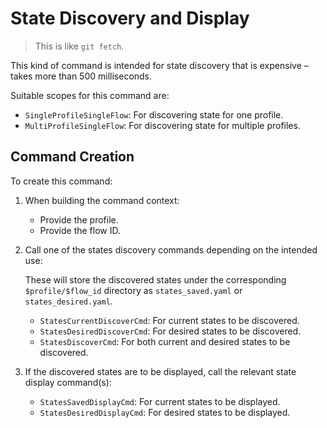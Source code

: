 # State Discovery and Display

> This is like `git fetch`.

This kind of command is intended for state discovery that is expensive &ndash; takes more than 500 milliseconds.

Suitable scopes for this command are:

* `SingleProfileSingleFlow`: For discovering state for one profile.
* `MultiProfileSingleFlow`: For discovering state for multiple profiles.


## Command Creation

To create this command:

1. When building the command context:

    - Provide the profile.
    - Provide the flow ID.

2. Call one of the states discovery commands depending on the intended use:

    These will store the discovered states under the corresponding `$profile/$flow_id` directory as `states_saved.yaml` or `states_desired.yaml`.

    - `StatesCurrentDiscoverCmd`: For current states to be discovered.
    - `StatesDesiredDiscoverCmd`: For desired states to be discovered.
    - `StatesDiscoverCmd`: For both current and desired states to be discovered.

3. If the discovered states are to be displayed, call the relevant state display command(s):

    - `StatesSavedDisplayCmd`: For current states to be displayed.
    - `StatesDesiredDisplayCmd`: For desired states to be displayed.
